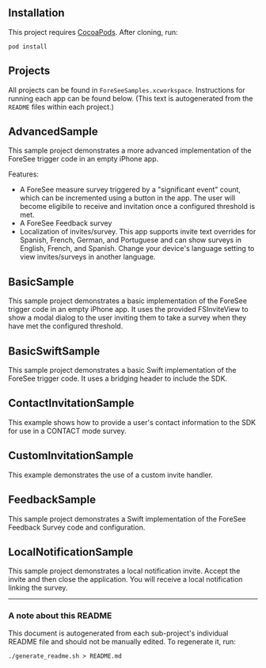 ## Installation
This project requires [CocoaPods](https://cocoapods.org/). After cloning, run:

    pod install

## Projects
All projects can be found in `ForeSeeSamples.xcworkspace`. Instructions for running each app can be found below. (This text is autogenerated from the `README` files within each project.)
## AdvancedSample
This sample project demonstrates a more advanced implementation of the ForeSee trigger code in an empty iPhone app.

Features:

* A ForeSee measure survey triggered by a "significant event" count, which can be incremented using a button in the app. The user will 
become eligibile to receive and invitation once a configured threshold is met.
* A ForeSee Feedback survey 
* Localization of invites/survey. This app supports invite text overrides for Spanish, French, German, and Portuguese and can show surveys in English, French, and Spanish. 
Change your device's language setting to view invites/surveys in another language.



## BasicSample
This sample project demonstrates a basic implementation of the ForeSee trigger code in an empty iPhone app.
It uses the provided FSInviteView to show a modal dialog to the user inviting them to take a survey when
they have met the configured threshold.

## BasicSwiftSample
This sample project demonstrates a basic Swift implementation of the ForeSee trigger code. It uses a bridging header to include the SDK.

## ContactInvitationSample
This example shows how to provide a user's contact information to the SDK for use in a CONTACT mode survey.


## CustomInvitationSample
This example demonstrates the use of a custom invite handler.


## FeedbackSample
This sample project demonstrates a Swift implementation of the ForeSee Feedback Survey code and configuration. 


## LocalNotificationSample
This sample project demonstrates a local notification invite. Accept the invite and then close the application. 
You will receive a local notification linking the survey.



---
### A note about this README
This document is autogenerated from each sub-project's individual README file and should not be manually edited. To regenerate it, run:

    ./generate_readme.sh > README.md
